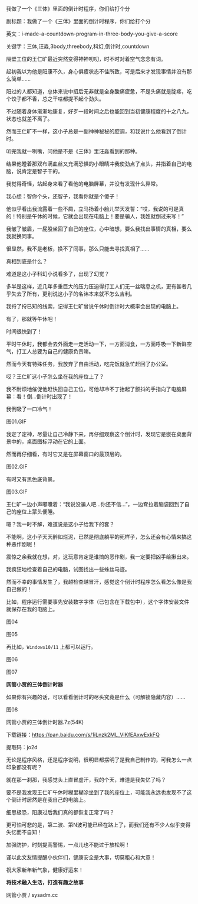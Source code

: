 我做了一个《三体》里面的倒计时程序，你们给打个分

副标题：我做了一个《三体》里面的倒计时程序，你们给打个分

英文：i-made-a-countdown-program-in-three-body-you-give-a-score

关键字：三体,汪淼,3body,threebody,科幻,倒计时,countdown



隔壁工位的王仁旷最近突然变得神神叨叨，时不时对着空气念念有词。

起初我以为他是阳康不久，身心俱疲状态不佳所致，可是后来才发现事情并没有那么简单......



阳过的人都知道，总体来说中招后无非就是全身酸痛疲惫，不是头痛就是腚疼，吃个饺子都不香，总之干啥都提不起个劲头。

不过随着身体渐渐地康复，好歹一段时间之后也能回到当初健康程度的十之八九，状态也就差不离了。

然而王仁旷不一样，这小子总是一副神神秘秘的腔调，和我说什么他看到了倒计时。

听完我就一咧嘴，问他是不是《三体》里汪淼看到的那种。

结果他瞪着那双布满血丝又充满恐惧的小眼睛冲我使劲点了点头，并指着自己的电脑，说肯定是智子干的。

我觉得奇怪，站起身来看了看他的电脑屏幕，并没有发现什么异常。

我心想：智你个头，还智子，我看你就是个傻子！



他似乎看出我流露着一些不屑，立马扬着小脸儿举天发誓：“哎，我说的可是真的！特别是午休的时候，它就会出现在电脑上！要是骗人，我姓就倒过来写！”

我皱了皱眉，一屁股坐回了自己的座位，心中暗想，要么我找出事情的真相，要么我就换同事。

很显然，我不是老板，换不了同事，那么只能去寻找真相了......



真相到底是什么？

难道是这小子科幻小说看多了，出现了幻觉？

多半是这样，近几年多重巨大的压力压迫得打工人们无一丝喘息之机，更有甚者几乎失去了所有，更别说这小子的名讳本来就不怎么吉利。

我捋了捋已知的线索，记得王仁旷曾说午休时倒计时大概率会出现的电脑上。

有了，那就等午休吧！



时间很快到了！

平时午休时，我都会去外面走一走活动一下，一方面消食，一方面呼吸一下新鲜空气，打工人总要为自己的健康负责嘛。

然而今天有特殊任务，我放弃了自由活动，吃完饭就急忙赶回了办公室。



哎？王仁旷这小子怎么坐在我的座位上了？

我不耐烦地催促他赶快回自己工位，可他却冷不丁抬起了颤抖的手指向了电脑屏幕：看！倒...倒计时出现了！

我倒吸了一口冷气！

图01.GIF



我定了定神，尽量让自己冷静下来，再仔细观察这个倒计时，发现它是嵌在桌面背景中的，桌面图标浮动在它的上面。

然而再仔细看，有时它又是在屏幕窗口的最顶层的。

图02.GIF



有时又有黑色底背景。

图03.GIF



王仁旷一边小声嘟囔着：“我说没骗人吧...你还不信...”，一边耷拉着脑袋回到了自己的座位上蒙头便睡。

嗯？我一时不解，难道说是这小子给我下的套？

不能啊，这小子天天醉如烂泥，已然是彻底躺平的死样子，怎么还会有心情来搞这种恶作剧呢！

震惊之余我就在想，对，这玩意肯定是谁搞的恶作剧，我一定要把凶手给揪出来。

我疯狂地检查着自己的电脑，试图找出一些蛛丝马迹。



然而不幸的事情发生了，我越检查越冒汗，感觉这个倒计时程序怎么看怎么像是我自己做的！

比如，程序运行需要事先安装数字字体（已包含在下载包中），这个字体安装文件就保存在我的电脑上。

图04

图05



再比如，`Windows10/11` 上都可以运行。

图06

图07



**网管小贾的三体倒计时器**

如果你有兴趣的话，可以看看倒计时的尽头究竟是什么（可解锁隐藏内容）......

图08



网管小贾的三体倒计时器.7z(54K)

下载链接：https://pan.baidu.com/s/1iLnzk2ML_VIKfEAxwExkFQ

提取码：jo2d



无论是程序风格，还是程序说明，很明显都摆明了是我自己制作的，可我怎么一点印象都没有呢？

就在那一刹那，我感觉头上直冒虚汗，我的个天，难道是我失忆了吗？

要不是我发现王仁旷午休时糊里糊涂坐到了我的座位上，可能我永远也发现不了这个倒计时居然是在我自己的电脑上。

细思极恐，阳康过后我们真的都恢复正常了吗？

更可怕可悲的是，第二波、第N波可能已经在路上了，而我们还有不少人似乎变得失忆而不自知！

加强防护，时刻提高警惕，一点儿也不能过于放松啊！



谨以此文友情提醒小伙伴们，健康安全是大事，切莫粗心和大意！

祝大家新年新气象，健康好运来！



**将技术融入生活，打造有趣之故事**

网管小贾 / sysadm.cc